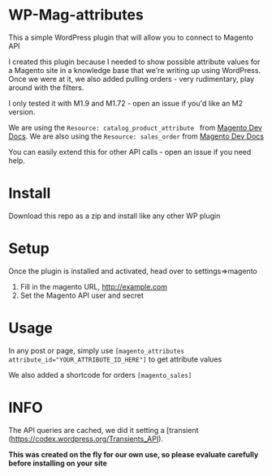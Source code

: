 # WP-Mag-attributes
This a simple WordPress plugin that will allow you to connect to Magento API

I created this plugin because I needed to show possible attribute values for a Magento site in a knowledge base that we're writing up using WordPress.
Once we were at it, we also added pulling orders - very rudimentary, play around with the filters.

I only tested it with M1.9 and M1.72 - open an issue if you'd like an M2 version.

We are using the ```Resource: catalog_product_attribute ``` from [Magento Dev Docs](http://devdocs.magento.com/guides/m1x/api/soap/catalog/catalogProductAttribute/product_attribute.options.html).
We are also using the ```Resource: sales_order``` from [Magento Dev Docs](http://devdocs.magento.com/guides/m1x/api/soap/sales/salesOrder/sales_order.list.html)

You can easily extend this for other API calls - open an issue if you need help.

# Install

Download this repo as a zip and install like any other WP plugin

# Setup

Once the plugin is installed and activated, head over to settings=>magento

1. Fill in the magento URL, http://example.com
2. Set the Magento API user and secret 

# Usage

In any post or page, simply use ```[magento_attributes attribute_id="YOUR_ATTRIBUTE_ID_HERE"]``` to get attribute values

We also added a shortcode for orders ```[magento_sales]```

# INFO

The API queries are cached, we did it setting a [transient (https://codex.wordpress.org/Transients_API). 

**This was created on the fly for our own use, so please evaluate carefully before installing on your site**

